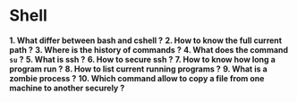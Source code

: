 # Shell

**1. What differ between bash and cshell ?**
**2. How to know the full current path ?**
**3. Where is the history of commands ?**
**4. What does the command `su` ?**
**5. What is ssh ?**
**6. How to secure ssh ?**
**7. How to know how long a program run ?**
**8. How to list current running programs ?**
**9. What is a zombie process ?**
**10. Which command allow to copy a file from one machine to another securely ?**
